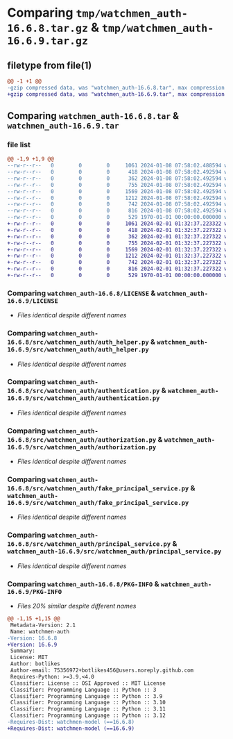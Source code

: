 # Comparing `tmp/watchmen_auth-16.6.8.tar.gz` & `tmp/watchmen_auth-16.6.9.tar.gz`

## filetype from file(1)

```diff
@@ -1 +1 @@
-gzip compressed data, was "watchmen_auth-16.6.8.tar", max compression
+gzip compressed data, was "watchmen_auth-16.6.9.tar", max compression
```

## Comparing `watchmen_auth-16.6.8.tar` & `watchmen_auth-16.6.9.tar`

### file list

```diff
@@ -1,9 +1,9 @@
--rw-r--r--   0        0        0     1061 2024-01-08 07:58:02.488594 watchmen_auth-16.6.8/LICENSE
--rw-r--r--   0        0        0      418 2024-01-08 07:58:02.492594 watchmen_auth-16.6.8/pyproject.toml
--rw-r--r--   0        0        0      362 2024-01-08 07:58:02.492594 watchmen_auth-16.6.8/src/watchmen_auth/__init__.py
--rw-r--r--   0        0        0      755 2024-01-08 07:58:02.492594 watchmen_auth-16.6.8/src/watchmen_auth/auth_helper.py
--rw-r--r--   0        0        0     1569 2024-01-08 07:58:02.492594 watchmen_auth-16.6.8/src/watchmen_auth/authentication.py
--rw-r--r--   0        0        0     1212 2024-01-08 07:58:02.492594 watchmen_auth-16.6.8/src/watchmen_auth/authorization.py
--rw-r--r--   0        0        0      742 2024-01-08 07:58:02.492594 watchmen_auth-16.6.8/src/watchmen_auth/fake_principal_service.py
--rw-r--r--   0        0        0      816 2024-01-08 07:58:02.492594 watchmen_auth-16.6.8/src/watchmen_auth/principal_service.py
--rw-r--r--   0        0        0      529 1970-01-01 00:00:00.000000 watchmen_auth-16.6.8/PKG-INFO
+-rw-r--r--   0        0        0     1061 2024-02-01 01:32:37.223322 watchmen_auth-16.6.9/LICENSE
+-rw-r--r--   0        0        0      418 2024-02-01 01:32:37.227322 watchmen_auth-16.6.9/pyproject.toml
+-rw-r--r--   0        0        0      362 2024-02-01 01:32:37.227322 watchmen_auth-16.6.9/src/watchmen_auth/__init__.py
+-rw-r--r--   0        0        0      755 2024-02-01 01:32:37.227322 watchmen_auth-16.6.9/src/watchmen_auth/auth_helper.py
+-rw-r--r--   0        0        0     1569 2024-02-01 01:32:37.227322 watchmen_auth-16.6.9/src/watchmen_auth/authentication.py
+-rw-r--r--   0        0        0     1212 2024-02-01 01:32:37.227322 watchmen_auth-16.6.9/src/watchmen_auth/authorization.py
+-rw-r--r--   0        0        0      742 2024-02-01 01:32:37.227322 watchmen_auth-16.6.9/src/watchmen_auth/fake_principal_service.py
+-rw-r--r--   0        0        0      816 2024-02-01 01:32:37.227322 watchmen_auth-16.6.9/src/watchmen_auth/principal_service.py
+-rw-r--r--   0        0        0      529 1970-01-01 00:00:00.000000 watchmen_auth-16.6.9/PKG-INFO
```

### Comparing `watchmen_auth-16.6.8/LICENSE` & `watchmen_auth-16.6.9/LICENSE`

 * *Files identical despite different names*

### Comparing `watchmen_auth-16.6.8/src/watchmen_auth/auth_helper.py` & `watchmen_auth-16.6.9/src/watchmen_auth/auth_helper.py`

 * *Files identical despite different names*

### Comparing `watchmen_auth-16.6.8/src/watchmen_auth/authentication.py` & `watchmen_auth-16.6.9/src/watchmen_auth/authentication.py`

 * *Files identical despite different names*

### Comparing `watchmen_auth-16.6.8/src/watchmen_auth/authorization.py` & `watchmen_auth-16.6.9/src/watchmen_auth/authorization.py`

 * *Files identical despite different names*

### Comparing `watchmen_auth-16.6.8/src/watchmen_auth/fake_principal_service.py` & `watchmen_auth-16.6.9/src/watchmen_auth/fake_principal_service.py`

 * *Files identical despite different names*

### Comparing `watchmen_auth-16.6.8/src/watchmen_auth/principal_service.py` & `watchmen_auth-16.6.9/src/watchmen_auth/principal_service.py`

 * *Files identical despite different names*

### Comparing `watchmen_auth-16.6.8/PKG-INFO` & `watchmen_auth-16.6.9/PKG-INFO`

 * *Files 20% similar despite different names*

```diff
@@ -1,15 +1,15 @@
 Metadata-Version: 2.1
 Name: watchmen-auth
-Version: 16.6.8
+Version: 16.6.9
 Summary: 
 License: MIT
 Author: botlikes
 Author-email: 75356972+botlikes456@users.noreply.github.com
 Requires-Python: >=3.9,<4.0
 Classifier: License :: OSI Approved :: MIT License
 Classifier: Programming Language :: Python :: 3
 Classifier: Programming Language :: Python :: 3.9
 Classifier: Programming Language :: Python :: 3.10
 Classifier: Programming Language :: Python :: 3.11
 Classifier: Programming Language :: Python :: 3.12
-Requires-Dist: watchmen-model (==16.6.8)
+Requires-Dist: watchmen-model (==16.6.9)
```

